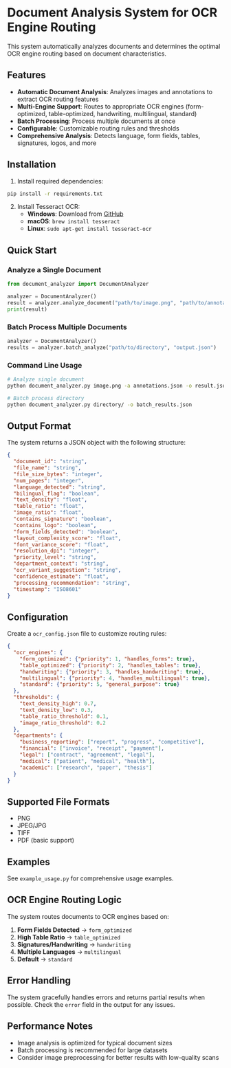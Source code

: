 # Document Analysis System for OCR Engine Routing

This system automatically analyzes documents and determines the optimal OCR engine routing based on document characteristics.

## Features

- **Automatic Document Analysis**: Analyzes images and annotations to extract OCR routing features
- **Multi-Engine Support**: Routes to appropriate OCR engines (form-optimized, table-optimized, handwriting, multilingual, standard)
- **Batch Processing**: Process multiple documents at once
- **Configurable**: Customizable routing rules and thresholds
- **Comprehensive Analysis**: Detects language, form fields, tables, signatures, logos, and more

## Installation

1. Install required dependencies:
```bash
pip install -r requirements.txt
```

2. Install Tesseract OCR:
   - **Windows**: Download from [GitHub](https://github.com/UB-Mannheim/tesseract/wiki)
   - **macOS**: `brew install tesseract`
   - **Linux**: `sudo apt-get install tesseract-ocr`

## Quick Start

### Analyze a Single Document

```python
from document_analyzer import DocumentAnalyzer

analyzer = DocumentAnalyzer()
result = analyzer.analyze_document("path/to/image.png", "path/to/annotations.json")
print(result)
```

### Batch Process Multiple Documents

```python
analyzer = DocumentAnalyzer()
results = analyzer.batch_analyze("path/to/directory", "output.json")
```

### Command Line Usage

```bash
# Analyze single document
python document_analyzer.py image.png -a annotations.json -o result.json

# Batch process directory
python document_analyzer.py directory/ -o batch_results.json
```

## Output Format

The system returns a JSON object with the following structure:

```json
{
  "document_id": "string",
  "file_name": "string", 
  "file_size_bytes": "integer",
  "num_pages": "integer",
  "language_detected": "string",
  "bilingual_flag": "boolean",
  "text_density": "float",
  "table_ratio": "float",
  "image_ratio": "float",
  "contains_signature": "boolean",
  "contains_logo": "boolean",
  "form_fields_detected": "boolean",
  "layout_complexity_score": "float",
  "font_variance_score": "float",
  "resolution_dpi": "integer",
  "priority_level": "string",
  "department_context": "string",
  "ocr_variant_suggestion": "string",
  "confidence_estimate": "float",
  "processing_recommendation": "string",
  "timestamp": "ISO8601"
}
```

## Configuration

Create a `ocr_config.json` file to customize routing rules:

```json
{
  "ocr_engines": {
    "form_optimized": {"priority": 1, "handles_forms": true},
    "table_optimized": {"priority": 2, "handles_tables": true},
    "handwriting": {"priority": 3, "handles_handwriting": true},
    "multilingual": {"priority": 4, "handles_multilingual": true},
    "standard": {"priority": 5, "general_purpose": true}
  },
  "thresholds": {
    "text_density_high": 0.7,
    "text_density_low": 0.3,
    "table_ratio_threshold": 0.1,
    "image_ratio_threshold": 0.2
  },
  "departments": {
    "business_reporting": ["report", "progress", "competitive"],
    "financial": ["invoice", "receipt", "payment"],
    "legal": ["contract", "agreement", "legal"],
    "medical": ["patient", "medical", "health"],
    "academic": ["research", "paper", "thesis"]
  }
}
```

## Supported File Formats

- PNG
- JPEG/JPG
- TIFF
- PDF (basic support)

## Examples

See `example_usage.py` for comprehensive usage examples.

## OCR Engine Routing Logic

The system routes documents to OCR engines based on:

1. **Form Fields Detected** → `form_optimized`
2. **High Table Ratio** → `table_optimized` 
3. **Signatures/Handwriting** → `handwriting`
4. **Multiple Languages** → `multilingual`
5. **Default** → `standard`

## Error Handling

The system gracefully handles errors and returns partial results when possible. Check the `error` field in the output for any issues.

## Performance Notes

- Image analysis is optimized for typical document sizes
- Batch processing is recommended for large datasets
- Consider image preprocessing for better results with low-quality scans
